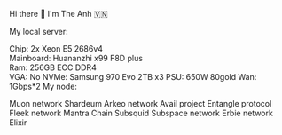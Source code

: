  Hi there 👋 I'm The Anh 🇻🇳      
                                                                
My local server:                                
                  
Chip: 2x Xeon E5 2686v4     
Mainboard: Huananzhi x99 F8D plus       
Ram: 256GB ECC DDR4  
VGA: No
NVMe: Samsung 970 Evo 2TB x3
PSU: 650W 80gold
Wan: 1Gbps*2
My node:

Muon network
Shardeum
Arkeo network
Avail project
Entangle protocol
Fleek network
Mantra Chain
Subsquid
Subspace network
Erbie network
Elixir



